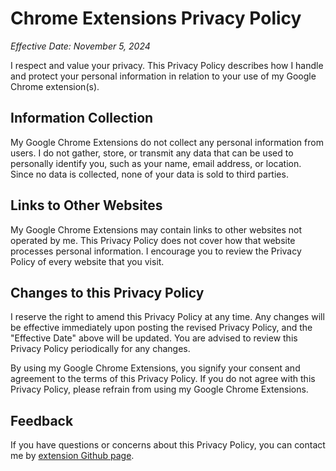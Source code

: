 # Chrome Extensions Privacy Policy

_Effective Date: November 5, 2024_

I respect and value your privacy. This Privacy Policy describes how I handle and protect your personal information in relation to your use of my Google Chrome extension(s).

## Information Collection

My Google Chrome Extensions do not collect any personal information from users. I do not gather, store, or transmit any data that can be used to personally identify you, such as your name, email address, or location. Since no data is collected, none of your data is sold to third parties.

## Links to Other Websites

My Google Chrome Extensions may contain links to other websites not operated by me. This Privacy Policy does not cover how that website processes personal information. I encourage you to review the Privacy Policy of every website that you visit.

## Changes to this Privacy Policy

I reserve the right to amend this Privacy Policy at any time. Any changes will be effective immediately upon posting the revised Privacy Policy, and the "Effective Date" above will be updated. You are advised to review this Privacy Policy periodically for any changes.

By using my Google Chrome Extensions, you signify your consent and agreement to the terms of this Privacy Policy. If you do not agree with this Privacy Policy, please refrain from using my Google Chrome Extensions.

## Feedback

If you have questions or concerns about this Privacy Policy, you can contact me by [extension Github page](https://github.com/diguifi/simple_dotnet_healthcheck_parser).